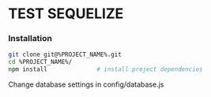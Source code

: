 # TEST SEQUELIZE

### Installation

```bash
git clone git@%PROJECT_NAME%.git
cd %PROJECT_NAME%/
npm install              # install project dependencies
```

Change database settings in config/database.js
